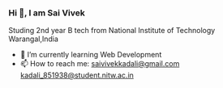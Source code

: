 ### Hi 👋, I am Sai Vivek
Studing 2nd year B tech from National Institute of Technology Warangal,India

- 🌱 I’m currently learning Web Development
- 📫 How to reach me: saivivekkadali@gmail.com <br>  kadali_851938@student.nitw.ac.in
<!--
**saivivek321/saivivek321** is a ✨ _special_ ✨ repository because its `README.md` (this file) appears on your GitHub profile.

Here are some ideas to get you started:

- 🔭 I’m currently working on ...
- 🌱 I’m currently learning ...
- 👯 I’m looking to collaborate on ...
- 🤔 I’m looking for help with ...
- 💬 Ask me about ...
- 📫 How to reach me: ...
- 😄 Pronouns: ...
- ⚡ Fun fact: ...
-->
